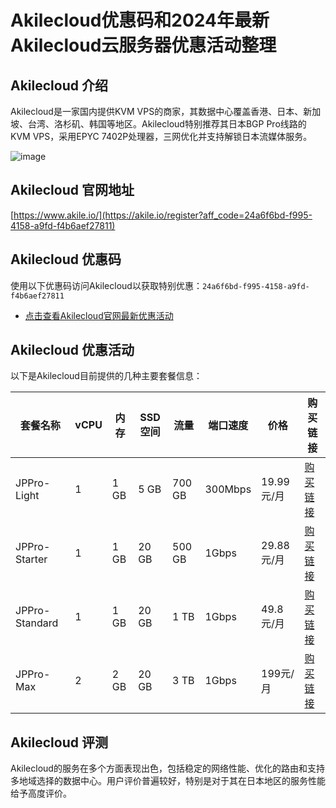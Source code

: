 # Akilecloud优惠码和2024年最新Akilecloud云服务器优惠活动整理

## Akilecloud 介绍
Akilecloud是一家国内提供KVM VPS的商家，其数据中心覆盖香港、日本、新加坡、台湾、洛杉矶、韩国等地区。Akilecloud特别推荐其日本BGP Pro线路的KVM VPS，采用EPYC 7402P处理器，三网优化并支持解锁日本流媒体服务。

![image](https://github.com/marihdu7/Akilecloud/assets/169418323/18645eef-a339-4fd5-8e61-81528c1b0a29)

## Akilecloud 官网地址
[https://www.akile.io/](https://akile.io/register?aff_code=24a6f6bd-f995-4158-a9fd-f4b6aef27811)

## Akilecloud 优惠码
使用以下优惠码访问Akilecloud以获取特别优惠：`24a6f6bd-f995-4158-a9fd-f4b6aef27811`  
- [点击查看Akilecloud官网最新优惠活动](https://akile.io/register?aff_code=24a6f6bd-f995-4158-a9fd-f4b6aef27811)

## Akilecloud 优惠活动
以下是Akilecloud目前提供的几种主要套餐信息：

| 套餐名称       | vCPU | 内存 | SSD空间 | 流量   | 端口速度 | 价格   | 购买链接 |
|--------------|------|------|---------|--------|----------|--------|--------|
| JPPro-Light  | 1    | 1 GB | 5 GB    | 700 GB | 300Mbps  | 19.99元/月 | [购买链接](https://akile.io/shop/server?type=traffic&areaId=5&nodeId=83&planId=565&aff_code=24a6f6bd-f995-4158-a9fd-f4b6aef27811) |
| JPPro-Starter| 1    | 1 GB | 20 GB   | 500 GB | 1Gbps    | 29.88元/月 | [购买链接](https://akile.io/shop/server?type=traffic&areaId=5&nodeId=83&planId=565&aff_code=24a6f6bd-f995-4158-a9fd-f4b6aef27811) |
| JPPro-Standard| 1  | 1 GB | 20 GB   | 1 TB   | 1Gbps    | 49.8元/月  | [购买链接](https://akile.io/shop/server?type=traffic&areaId=5&nodeId=83&planId=565&aff_code=24a6f6bd-f995-4158-a9fd-f4b6aef27811) |
| JPPro-Max     | 2    | 2 GB | 20 GB   | 3 TB   | 1Gbps    | 199元/月   | [购买链接](https://akile.io/shop/server?type=traffic&areaId=5&nodeId=83&planId=565&aff_code=24a6f6bd-f995-4158-a9fd-f4b6aef27811) |

## Akilecloud 评测
Akilecloud的服务在多个方面表现出色，包括稳定的网络性能、优化的路由和支持多地域选择的数据中心。用户评价普遍较好，特别是对于其在日本地区的服务性能给予高度评价。
